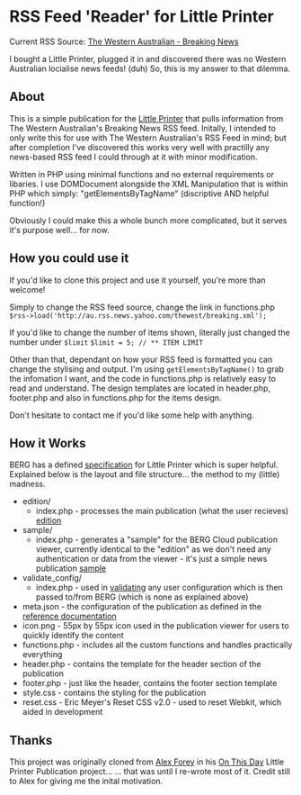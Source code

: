 RSS Feed 'Reader' for Little Printer
=============
Current RSS Source: [The Western Australian - Breaking News](http://au.rss.news.yahoo.com/thewest/breaking.xml)

I bought a Little Printer, plugged it in and discovered there was no Western Australian locialise news feeds! (duh)
So, this is my answer to that dilemma.

About
-----

This is a simple publication for the [Little Printer](http://bergcloud.com/littleprinter/) that pulls information from The Western Australian's Breaking News RSS feed.
Initally, I intended to only write this for use with The Western Australian's RSS Feed in mind; but after completion I've discovered this works very well with practilly any news-based RSS feed I could through at it with minor modification.

Written in PHP using minimal functions and no external requirements or libaries.
I use DOMDocument alongside the XML Manipulation that is within PHP which simply: "getElementsByTagName" (discriptive AND helpful function!)

Obviously I could make this a whole bunch more complicated, but it serves it's purpose well... for now.

How you could use it
--------------------

If you'd like to clone this project and use it yourself, you're more than welcome!

Simply to change the RSS feed source, change the link in functions.php
`$rss->load('http://au.rss.news.yahoo.com/thewest/breaking.xml');`

If you'd like to change the number of items shown, literally just changed the number under `$limit`
`$limit = 5; // ** ITEM LIMIT`

Other than that, dependant on how your RSS feed is formatted you can change the stylising and output.
I'm using `getElementsByTagName()` to grab the infomation I want, and the code in functions.php is relatively easy to read and understand.
The design templates are located in header.php, footer.php and also in functions.php for the items design.

Don't hesitate to contact me if you'd like some help with anything.


How it Works
------------

BERG has a defined [specification](http://remote.bergcloud.com/developers/reference/) for Little Printer which is super helpful.
Explained below is the layout and file structure... the method to my (little) madness.

*	edition/
	*	index.php - processes the main publication (what the user recieves) [edition](http://remote.bergcloud.com/developers/reference/edition)
*	sample/
	*	index.php - generates a "sample" for the BERG Cloud publication viewer, currently identical to the "edition" as we don't need any authentication or data from the viewer - it's just a simple news publication [sample](http://remote.bergcloud.com/developers/reference/sample)
*	validate_config/	
	*	index.php - used in [validating](http://remote.bergcloud.com/developers/reference/validate_config) any user configuration which is then passed to/from BERG (which is none as explained above)
*	meta.json - the configuration of the publication as defined in the [reference documentation](http://remote.bergcloud.com/developers/reference/metajson)
*	icon.png - 55px by 55px icon used in the publication viewer for users to quickly identify the content
*	functions.php - includes all the custom functions and handles practically everything
*	header.php - contains the template for the header section of the publication
*	footer.php - just like the header, contains the footer section template
*	style.css - contains the styling for the publication
*	reset.css - Eric Meyer's Reset CSS v2.0 - used to reset Webkit, which aided in development

Thanks
------

This project was originally cloned from [Alex Forey](https://github.com/alfo) in his [On This Day](https://github.com/alfo/onthisday) Little Printer Publication project...
... that was until I re-wrote most of it. Credit still to Alex for giving me the inital motivation.